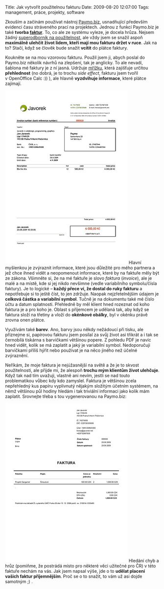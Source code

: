 Title: Jak vytvořit použitelnou fakturu
Date: 2009-08-20 12:07:00
Tags: management, práce, projekty, software

Zkouším a začínám používat nástroj
[Paymo.biz](http://www.paymo.biz), usnadňující především evidenci
času stráveného prací na projektech. Jednou z funkcí Paymo.biz je
také
**tvorba [faktur](http://www.jakpodnikat.cz/faktury-doklady.php)**.
To, co ale ze systému vyleze, je docela hrůza. Nejsem žádný
[superodborník na použitelnost](http://jankorbel.cz/), ale vždy
jsem se snažil aspoň
**maximálně ulehčit život lidem, kteří mají mou fakturu držet v ruce**.
Jak na to? Stačí, když se člověk bude snažit **vcítit** do plátce
faktury.

Koukněte se na mou vzorovou fakturu. Použil jsem ji, abych poslal
do Paymo.biz několik návrhů na zlepšení, tak je anglicky. To ale
nevadí, šablona mé faktury je z ní jasná. Udržuje
[mřížku](http://www.slideshare.net/huer1278ft/grids-are-good-right),
která zajišťuje určitou **přehlednost** (no dobrá, je to trochu
*side effect*, fakturu jsem tvořil v OpenOffice Calc :)) ), ale
hlavně **vyzdvihuje informace**, které plátce zajímají.

![obrázek](images/115.jpg)
Hlavní myšlenkou je zvýraznit informace, které jsou důležité pro
mého partnera a jež chce ihned vidět a neopomenout informace, které
by na faktuře měly být ze zákona. Všimněte si, že na mé faktuře je
slovo *faktura* (*invoice*), ale je malé a na místě, kde si jej
nikdo nevšimne (vedle variabilního symbolu/čísla faktury). Je to
logické – **každý přece ví, že dostal do ruky fakturu** a
nepotřebuje si to ještě číst, to jen zdržuje. Naopak
nejzřetelnějším údajem je **celková částka a variabilní symbol**.
Tučně je na dokumentu také mé číslo účtu a datum splatnosti.
Přehledně by měl klient hned rozeznat od koho faktura je a pro koho
je. Oblast s příjemcem je udělaná tak, aby když se faktura složí na
třetiny a vloží do **okénkové obálky**, byl v okénku právě zrovna
onen plátce.

Využívám také **barev**. Ano, barvy jsou někdy nežádoucí při tisku,
ale přiznejme si, papírovou fakturu jsem posílal za svůj život asi
třikrát a i tak se černobílá tiskárna s barvičkami většinou popere.
Z pohledu PDF je navíc hned vidět, kolik se má zaplatit a jaký je
variabilní symbol. Nedoporučuji barvičkami příliš hýřit nebo
používat je na něco jiného než účelné zvýraznění.

Neříkám, že moje faktura je nejúžasnější na světě a že je to skvost
použitelnosti, ale přijde mi, že alespoň
**trochu mým klientům život ulehčuje**. Když tak nad tím uvažuji,
vlastně ani nevím, jestli se nad touto problematikou vůbec kdy kdo
zamyslel. Faktura je většinou zcela nepřehledný kus papíru
vyplivnutý nějakým složitým účetním systémem, na němž většinou půl
hodiny hledám i tak triviální informaci jako kolik mám zaplatit.
Srovnejte třeba s tou vygenerovanou na Paymo.biz:

![obrázek](images/116.jpg)
Hledání chyb a hrůz (pomiňme, že postrádá místo pro některé věci
užitečné pro ČR) v této faktuře nechám na vás. Jak jsem napsal
výše, jde o to **udělat placení vašich faktur příjemnějším**. Proč
se o to snažit, to vám už asi dojde samotným ;) .